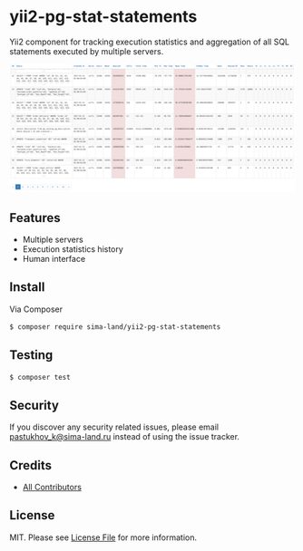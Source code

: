 # yii2-pg-stat-statements
Yii2 component for tracking execution statistics and aggregation of all SQL 
statements executed by multiple servers.

![Cover](doc/image/yii2-pg-stat-statements.png)

## Features

* Multiple servers
* Execution statistics history
* Human interface

## Install

Via Composer

``` bash
$ composer require sima-land/yii2-pg-stat-statements
```

## Testing

```bash
$ composer test
```

## Security

If you discover any security related issues, please email pastukhov_k@sima-land.ru instead of using the issue tracker.

## Credits

- [All Contributors](../../contributors)

## License

MIT. Please see [License File](LICENSE) for more information.
